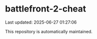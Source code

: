 # battlefront-2-cheat

Last updated: 2025-06-27 01:27:06

This repository is automatically maintained.
